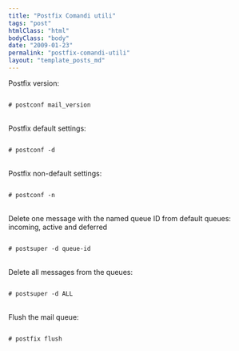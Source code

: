 ```yaml
---
title: "Postfix Comandi utili"
tags: "post"
htmlClass: "html"
bodyClass: "body"
date: "2009-01-23"
permalink: "postfix-comandi-utili"
layout: "template_posts_md"
---
```

<p>Postfix version:<br />
<code><br />
# postconf mail_version<br />
</code><br />
Postfix default settings:<br />
<code><br />
# postconf -d<br />
</code><br />
Postfix non-default settings:<br />
<code><br />
# postconf -n<br />
</code><br />
Delete one message with the named queue ID from default queues:<br />
incoming, active and deferred<br />
<code><br />
# postsuper -d queue-id<br />
</code><br />
Delete all messages from the queues:<br />
<code><br />
# postsuper -d ALL<br />
</code><br />
Flush the mail queue:<br />
<code><br />
# postfix flush<br />
</code></p>
